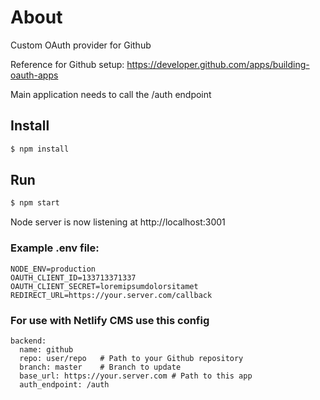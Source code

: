 # About

Custom OAuth provider for Github

Reference for Github setup: https://developer.github.com/apps/building-oauth-apps

Main application needs to call the /auth endpoint

## Install

```sh
$ npm install
```

## Run

```sh
$ npm start
```

Node server is now listening at http://localhost:3001

### Example .env file:

```
NODE_ENV=production
OAUTH_CLIENT_ID=133713371337
OAUTH_CLIENT_SECRET=loremipsumdolorsitamet
REDIRECT_URL=https://your.server.com/callback
```

### For use with Netlify CMS use this config

```
backend:
  name: github
  repo: user/repo   # Path to your Github repository
  branch: master    # Branch to update
  base_url: https://your.server.com # Path to this app
  auth_endpoint: /auth
```
